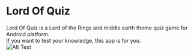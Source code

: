 # Lord Of Quiz
Lord Of Quiz is a Lord of the Rings and middle earth theme quiz game for Android platform.\
If you want to test your knowledge, this app is for you.\
![Alt Text](https://media.giphy.com/media/SDpzQvVb7OZZSGeIZL/giphy.gif)
